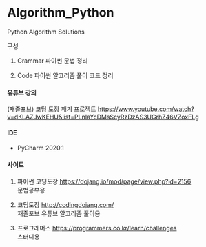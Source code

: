 # Algorithm_Python
Python Algorithm Solutions

구성
1. Grammar
파이썬 문법 정리

2. Code
파이썬 알고리즘 풀이 코드 정리

#### 유튜브 강의
(재즐포브) 코딩 도장 깨기 프로젝트 
https://www.youtube.com/watch?v=dKLAZJwKEHU&list=PLnIaYcDMsScyRzDzAS3UGrhZ46VZoxFLg

#### IDE
- PyCharm 2020.1

#### 사이트
1. 파이썬 코딩도장
https://dojang.io/mod/page/view.php?id=2156  
문법공부용

2. 코딩도장
http://codingdojang.com/  
재즐포브 유튜브 알고리즘 풀이용

2. 프로그래머스 https://programmers.co.kr/learn/challenges  
스터디용